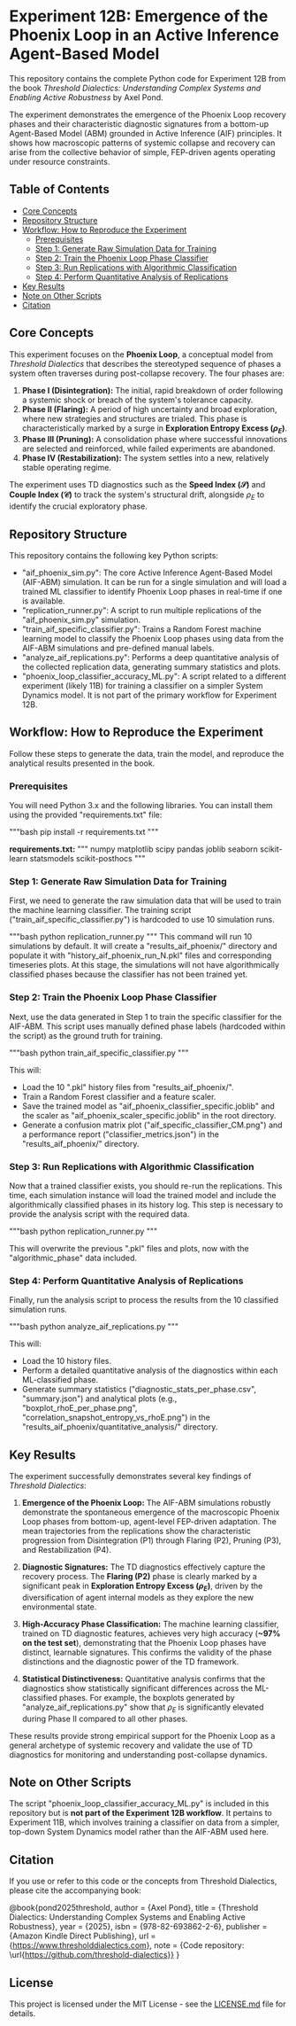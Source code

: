 # Experiment 12B: Emergence of the Phoenix Loop in an Active Inference Agent-Based Model

This repository contains the complete Python code for Experiment 12B from the book *Threshold Dialectics: Understanding Complex Systems and Enabling Active Robustness* by Axel Pond.

The experiment demonstrates the emergence of the Phoenix Loop recovery phases and their characteristic diagnostic signatures from a bottom-up Agent-Based Model (ABM) grounded in Active Inference (AIF) principles. It shows how macroscopic patterns of systemic collapse and recovery can arise from the collective behavior of simple, FEP-driven agents operating under resource constraints.

## Table of Contents
- [Core Concepts](#core-concepts)
- [Repository Structure](#repository-structure)
- [Workflow: How to Reproduce the Experiment](#workflow-how-to-reproduce-the-experiment)
  - [Prerequisites](#prerequisites)
  - [Step 1: Generate Raw Simulation Data for Training](#step-1-generate-raw-simulation-data-for-training)
  - [Step 2: Train the Phoenix Loop Phase Classifier](#step-2-train-the-phoenix-loop-phase-classifier)
  - [Step 3: Run Replications with Algorithmic Classification](#step-3-run-replications-with-algorithmic-classification)
  - [Step 4: Perform Quantitative Analysis of Replications](#step-4-perform-quantitative-analysis-of-replications)
- [Key Results](#key-results)
- [Note on Other Scripts](#note-on-other-scripts)
- [Citation](#citation)

## Core Concepts

This experiment focuses on the **Phoenix Loop**, a conceptual model from *Threshold Dialectics* that describes the stereotyped sequence of phases a system often traverses during post-collapse recovery. The four phases are:

1.  **Phase I (Disintegration):** The initial, rapid breakdown of order following a systemic shock or breach of the system's tolerance capacity.
2.  **Phase II (Flaring):** A period of high uncertainty and broad exploration, where new strategies and structures are trialed. This phase is characteristically marked by a surge in **Exploration Entropy Excess ($\rho_E$)**.
3.  **Phase III (Pruning):** A consolidation phase where successful innovations are selected and reinforced, while failed experiments are abandoned.
4.  **Phase IV (Restabilization):** The system settles into a new, relatively stable operating regime.

The experiment uses TD diagnostics such as the **Speed Index ($\mathcal{S}$)** and **Couple Index ($\mathcal{C}$)** to track the system's structural drift, alongside $\rho_E$ to identify the crucial exploratory phase.

## Repository Structure

This repository contains the following key Python scripts:

-   "aif_phoenix_sim.py": The core Active Inference Agent-Based Model (AIF-ABM) simulation. It can be run for a single simulation and will load a trained ML classifier to identify Phoenix Loop phases in real-time if one is available.
-   "replication_runner.py": A script to run multiple replications of the "aif_phoenix_sim.py" simulation.
-   "train_aif_specific_classifier.py": Trains a Random Forest machine learning model to classify the Phoenix Loop phases using data from the AIF-ABM simulations and pre-defined manual labels.
-   "analyze_aif_replications.py": Performs a deep quantitative analysis of the collected replication data, generating summary statistics and plots.
-   "phoenix_loop_classifier_accuracy_ML.py": A script related to a different experiment (likely 11B) for training a classifier on a simpler System Dynamics model. It is not part of the primary workflow for Experiment 12B.

## Workflow: How to Reproduce the Experiment

Follow these steps to generate the data, train the model, and reproduce the analytical results presented in the book.

### Prerequisites

You will need Python 3.x and the following libraries. You can install them using the provided "requirements.txt" file:

"""bash
pip install -r requirements.txt
"""

**requirements.txt:**
"""
numpy
matplotlib
scipy
pandas
joblib
seaborn
scikit-learn
statsmodels
scikit-posthocs
"""

### Step 1: Generate Raw Simulation Data for Training

First, we need to generate the raw simulation data that will be used to train the machine learning classifier. The training script ("train_aif_specific_classifier.py") is hardcoded to use 10 simulation runs.

"""bash
python replication_runner.py
"""
This command will run 10 simulations by default. It will create a "results_aif_phoenix/" directory and populate it with "history_aif_phoenix_run_N.pkl" files and corresponding timeseries plots. At this stage, the simulations will not have algorithmically classified phases because the classifier has not been trained yet.

### Step 2: Train the Phoenix Loop Phase Classifier

Next, use the data generated in Step 1 to train the specific classifier for the AIF-ABM. This script uses manually defined phase labels (hardcoded within the script) as the ground truth for training.

"""bash
python train_aif_specific_classifier.py
"""

This will:
-   Load the 10 ".pkl" history files from "results_aif_phoenix/".
-   Train a Random Forest classifier and a feature scaler.
-   Save the trained model as "aif_phoenix_classifier_specific.joblib" and the scaler as "aif_phoenix_scaler_specific.joblib" in the root directory.
-   Generate a confusion matrix plot ("aif_specific_classifier_CM.png") and a performance report ("classifier_metrics.json") in the "results_aif_phoenix/" directory.

### Step 3: Run Replications with Algorithmic Classification

Now that a trained classifier exists, you should re-run the replications. This time, each simulation instance will load the trained model and include the algorithmically classified phases in its history log. This step is necessary to provide the analysis script with the required data.

"""bash
python replication_runner.py
"""

This will overwrite the previous ".pkl" files and plots, now with the "algorithmic_phase" data included.

### Step 4: Perform Quantitative Analysis of Replications

Finally, run the analysis script to process the results from the 10 classified simulation runs.

"""bash
python analyze_aif_replications.py
"""

This will:
-   Load the 10 history files.
-   Perform a detailed quantitative analysis of the diagnostics within each ML-classified phase.
-   Generate summary statistics ("diagnostic_stats_per_phase.csv", "summary.json") and analytical plots (e.g., "boxplot_rhoE_per_phase.png", "correlation_snapshot_entropy_vs_rhoE.png") in the "results_aif_phoenix/quantitative_analysis/" directory.

## Key Results

The experiment successfully demonstrates several key findings of *Threshold Dialectics*:

1.  **Emergence of the Phoenix Loop:** The AIF-ABM simulations robustly demonstrate the spontaneous emergence of the macroscopic Phoenix Loop phases from bottom-up, agent-level FEP-driven adaptation. The mean trajectories from the replications show the characteristic progression from Disintegration (P1) through Flaring (P2), Pruning (P3), and Restabilization (P4).

2.  **Diagnostic Signatures:** The TD diagnostics effectively capture the recovery process. The **Flaring (P2)** phase is clearly marked by a significant peak in **Exploration Entropy Excess ($\rho_E$)**, driven by the diversification of agent internal models as they explore the new environmental state.

3.  **High-Accuracy Phase Classification:** The machine learning classifier, trained on TD diagnostic features, achieves very high accuracy (**~97% on the test set**), demonstrating that the Phoenix Loop phases have distinct, learnable signatures. This confirms the validity of the phase distinctions and the diagnostic power of the TD framework.

4.  **Statistical Distinctiveness:** Quantitative analysis confirms that the diagnostics show statistically significant differences across the ML-classified phases. For example, the boxplots generated by "analyze_aif_replications.py" show that $\rho_E$ is significantly elevated during Phase II compared to all other phases.

These results provide strong empirical support for the Phoenix Loop as a general archetype of systemic recovery and validate the use of TD diagnostics for monitoring and understanding post-collapse dynamics.

## Note on Other Scripts

The script "phoenix_loop_classifier_accuracy_ML.py" is included in this repository but is **not part of the Experiment 12B workflow**. It pertains to Experiment 11B, which involves training a classifier on data from a simpler, top-down System Dynamics model rather than the AIF-ABM used here.

## Citation

If you use or refer to this code or the concepts from Threshold Dialectics, please cite the accompanying book:

@book{pond2025threshold,
  author    = {Axel Pond},
  title     = {Threshold Dialectics: Understanding Complex Systems and Enabling Active Robustness},
  year      = {2025},
  isbn      = {978-82-693862-2-6},
  publisher = {Amazon Kindle Direct Publishing},
  url       = {https://www.thresholddialectics.com},
  note      = {Code repository: \url{https://github.com/threshold-dialectics}}
}

## License

This project is licensed under the MIT License - see the [LICENSE.md](LICENSE.md) file for details.
